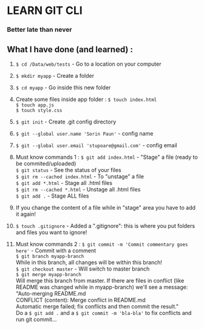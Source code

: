 # LEARN GIT CLI
### Better late than never

## What I have done (and learned) :
1. `$ cd /Data/web/tests` - Go to a location on your computer
2. `$ mkdir myapp` - Create a folder
3. `$ cd myapp` - Go inside this new folder
4. Create some files inside app folder :
   `$ touch index.html`  
   `$ touch app.js`  
   `$ touch style.css`  

5. `$ git init` - Create .git config directory
6. `$ git --global user.name 'Sorin Paun'` - config name
7. `$ git --global user.email 'stupoare@gmail.com'` - config email

8. Must know commands 1 :
   `$ git add index.html` - "Stage" a file (ready to be commited/uploaded)  
   `$ git status` - See the status of your files  
   `$ git rm --cached index.html` - To "unstage" a file  
   `$ git add *.html` - Stage all .html files  
   `$ git rm --cached *.html` - Unstage all .html files  
   `$ git add .` - Stage ALL files
9. If you change the content of a file while in "stage" area you have to add it again!

10. `$ touch .gitignore` - Added a ".gitignore": this is where you put folders and files you want to ignore!

11. Must know commands 2 :
   `$ git commit -m 'Commit commentary goes here'` - Commit with a comment  
   `$ git branch myapp-branch`  
   While in this branch, all changes will be within this branch!  
   `$ git checkout master` - Will switch to master branch  
   `$ git merge myapp-branch`  
   Will merge this branch from master. If there are files in conflict (like README was changed while in myapp-branch) we'll see a message:  
   "Auto-merging README.md  
    CONFLICT (content): Merge conflict in README.md  
    Automatic merge failed; fix conflicts and then commit the result."  
    Do a `$ git add .` and a `$ git commit -m 'bla-bla'` to fix conflicts and run git commit...  
